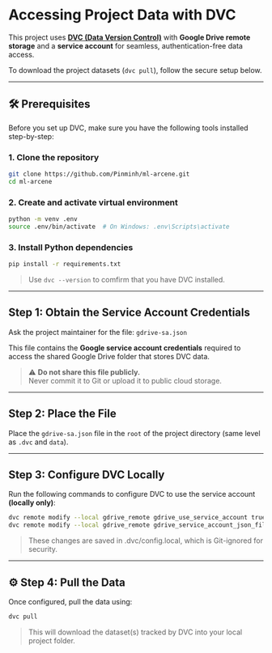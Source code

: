 # Accessing Project Data with DVC

This project uses **[DVC (Data Version Control)](https://dvc.org/)** with **Google Drive remote storage** and a **service account** for seamless, authentication-free data access.

To download the project datasets (`dvc pull`), follow the secure setup below.

---

## 🛠 Prerequisites

Before you set up DVC, make sure you have the following tools installed step-by-step:

### 1. Clone the repository

```bash
git clone https://github.com/Pinminh/ml-arcene.git
cd ml-arcene
```

### 2. Create and activate virtual environment

```bash
python -m venv .env
source .env/bin/activate  # On Windows: .env\Scripts\activate
```

### 3. Install Python dependencies

```bash
pip install -r requirements.txt
```

>Use `dvc --version` to comfirm that you have DVC installed.

---

## Step 1: Obtain the Service Account Credentials

Ask the project maintainer for the file: `gdrive-sa.json` 


This file contains the **Google service account credentials** required to access the shared Google Drive folder that stores DVC data.

> ⚠️ **Do not share this file publicly.**  
> Never commit it to Git or upload it to public cloud storage.

---

## Step 2: Place the File

Place the `gdrive-sa.json` file in the `root` of the project directory (same level as `.dvc` and `data`).


---

## Step 3: Configure DVC Locally

Run the following commands to configure DVC to use the service account **(locally only)**:

```bash
dvc remote modify --local gdrive_remote gdrive_use_service_account true
dvc remote modify --local gdrive_remote gdrive_service_account_json_file_path gdrive-sa.json
```
>These changes are saved in .dvc/config.local, which is Git-ignored for security.

---

## ⚙️ Step 4: Pull the Data

Once configured, pull the data using:

```bash
dvc pull
```
>This will download the dataset(s) tracked by DVC into your local project folder.